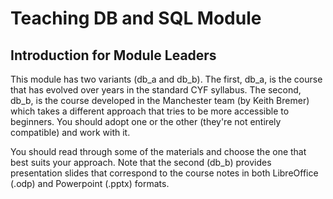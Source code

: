 # Teaching DB and SQL Module
## Introduction for Module Leaders
This module has two variants (db_a and db_b). The first, db_a, is the course that has evolved over years in the standard CYF syllabus. The second, db_b, is the course developed in the Manchester team (by Keith Bremer) which takes a different approach that tries to be more accessible to beginners. You should adopt one or the other (they're not entirely compatible) and work with it.

You should read through some of the materials and choose the one that best suits your approach. Note that the second (db_b) provides presentation slides that correspond to the course notes in both LibreOffice (.odp) and Powerpoint (.pptx) formats.
